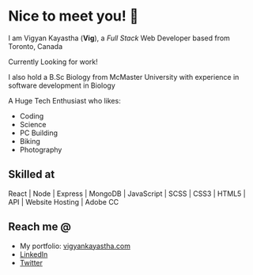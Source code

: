# Nice to meet you! 👋

I am Vigyan Kayastha (**Vig**), a *Full Stack* Web Developer based from Toronto, Canada

Currently Looking for work! 

I also hold a B.Sc Biology from McMaster University with experience in software development in Biology

A Huge Tech Enthusiast who likes:
* Coding 
* Science
* PC Building
* Biking
* Photography

## Skilled at 
React | Node | Express | MongoDB | JavaScript | SCSS | CSS3 | HTML5 | API | Website Hosting | Adobe CC

## Reach me @

* My portfolio: [vigyankayastha.com](https://vigyankayastha.com)
* [LinkedIn](https://www.linkedin.com/in/vigyan-kayastha/)
* [Twitter](https://twitter.com/vigyster)


<!--
**vigyan-k/vigyan-k** is a ✨ _special_ ✨ repository because its `README.md` (this file) appears on your GitHub profile.

Here are some ideas to get you started:

- 🔭 I’m currently working on ...
- 🌱 I’m currently learning ...
- 👯 I’m looking to collaborate on ...
- 🤔 I’m looking for help with ...
- 💬 Ask me about ...
- 📫 How to reach me: ...
- 😄 Pronouns: ...
- ⚡ Fun fact: ...
-->
